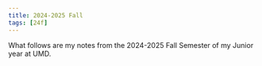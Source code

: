 ```yaml
---
title: 2024-2025 Fall
tags: [24f]
---
```


What follows are my notes from the 2024-2025 Fall Semester of my Junior year at UMD.

